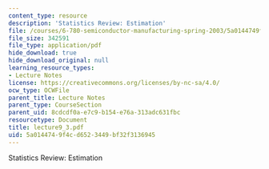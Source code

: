 ```yaml
---
content_type: resource
description: 'Statistics Review: Estimation'
file: /courses/6-780-semiconductor-manufacturing-spring-2003/5a0144749f4cd6523449bf32f3136945_lecture9_3.pdf
file_size: 342591
file_type: application/pdf
hide_download: true
hide_download_original: null
learning_resource_types:
- Lecture Notes
license: https://creativecommons.org/licenses/by-nc-sa/4.0/
ocw_type: OCWFile
parent_title: Lecture Notes
parent_type: CourseSection
parent_uid: 8cdcdf0a-e7c9-b154-e76a-313adc631fbc
resourcetype: Document
title: lecture9_3.pdf
uid: 5a014474-9f4c-d652-3449-bf32f3136945
---
```

Statistics Review: Estimation